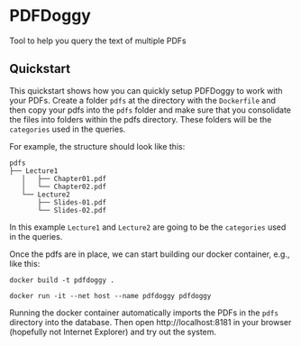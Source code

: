 # PDFDoggy
Tool to help you query the text of multiple PDFs

## Quickstart
This quickstart shows how you can quickly setup PDFDoggy to work with your PDFs.
Create a folder `pdfs` at the directory with the `Dockerfile` and then copy your pdfs into the `pdfs` folder and make sure that you consolidate the files into folders within the pdfs directory.
These folders will be the `categories` used in the queries.

For example, the structure should look like this:
```
pdfs
├── Lecture1
   │   ├── Chapter01.pdf
   │   └── Chapter02.pdf
   └── Lecture2
       ├── Slides-01.pdf
       └── Slides-02.pdf
```
In this example `Lecture1` and `Lecture2` are going to be the `categories` used in the queries.

Once the pdfs are in place, we can start building our docker container, e.g., like this:

`docker build -t pdfdoggy .`

`docker run -it --net host --name pdfdoggy pdfdoggy`

Running the docker container automatically imports the PDFs in the `pdfs` directory into the database.
Then open http://localhost:8181 in your browser (hopefully not Internet Explorer) and try out the system. 
